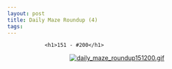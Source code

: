 ```yaml
---
layout: post
title: Daily Maze Roundup (4)
tags:
---
```



                <h1>151 - #200</h1>
<div style="text-align: center;"><a href='/uploads/daily_maze_roundup151200.gif' title='daily_maze_roundup151200.gif'><img src='/uploads/daily_maze_roundup151200.thumbnail.gif' alt='daily_maze_roundup151200.gif' /></a></div>

